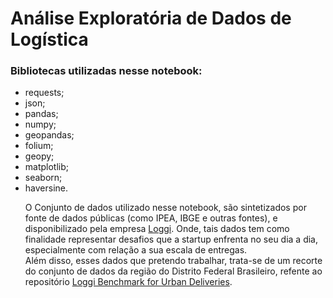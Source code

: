 <h1>Análise Exploratória de Dados de Logística</h1>

<h3>Bibliotecas utilizadas nesse notebook:</h3>
<ul>
<li>requests;
<li>json;
<li>pandas;
<li>numpy;
<li>geopandas;
<li>folium;
<li>geopy;
<li>matplotlib;
<li>seaborn;
<li>haversine.

<p>O Conjunto de dados utilizado nesse notebook, são sintetizados por fonte de dados públicas (como IPEA, IBGE e outras fontes), e disponibilizado pela empresa <a href="https://www.loggi.com/">Loggi</a>. Onde, tais dados tem como finalidade representar desafios que a startup enfrenta no seu dia a dia, especialmente com relação a sua escala de entregas.<br>
Além disso, esses dados que pretendo trabalhar, trata-se de um recorte do conjunto de dados da região do Distrito Federal Brasileiro, refente ao repositório  <a href="https://github.com/loggi/loggibud/blob/master/docs/quickstart.md">Loggi Benchmark for Urban Deliveries</a>.</p>




